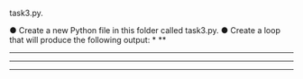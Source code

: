 task3.py.

● Create a new Python file in this folder called task3.py.
● Create a loop that will produce the following output:
*
**
***
****
*****
